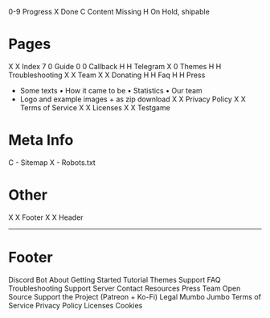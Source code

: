 0-9 Progress
  X Done
  C Content Missing
  H On Hold, shipable

# Pages
X X Index
7 0 Guide
0 0 Callback
H H Telegram
X 0 Themes
H H Troubleshooting
X X Team
X X Donating
H H Faq
H H Press
  * Some texts
    • How it came to be
    • Statistics
    • Our team
  * Logo and example images + as zip download
X X Privacy Policy
X X Terms of Service
X X Licenses
X X Testgame

# Meta Info
C - Sitemap
X - Robots.txt

# Other
X X Footer
X X Header


---

# Footer
Discord Bot
  About
  Getting Started
  Tutorial
  Themes
Support
  FAQ
  Troubleshooting
  Support Server
  Contact
Resources
  Press
  Team
  Open Source
  Support the Project (Patreon + Ko-Fi)
Legal Mumbo Jumbo
  Terms of Service
  Privacy Policy
  Licenses
  Cookies